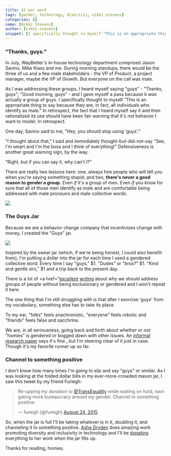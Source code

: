 ```yaml
---
title: $1 per word
tags: [gender, technology, diversity, nikki-stevens]
categories: []
name: [Nikki Stevens]
author: [nikki-stevens]
snippet: [I specifically thought to myself "This is an appropriate thing to say because they are, in fact, all individuals who identify as male."]
---
```


### "Thanks, guys."
In July, WayBetter's in-house technology department comprised Jason Savino, Mike Klass and me. During morning standups, there would be the three of us and a few male stakeholders - the VP of Product, a project manager, maybe the VP of Growth. But everyone on the call was male.  

As I was addressing these groups, I heard myself saying "guys" - "Thanks, guys"; "Good morning, guys" - and I gave myself a pass because it _was_ actually a group of guys. I specifically thought to myself "This is an appropriate thing to say because they are, in fact, all individuals who identify as male."  In retrospect, the fact that I heard myself say it and then rationalized its use should have been fair warning that it's not behavior I want to model. In retrospect.

One day, Savino said to me, "Hey, you should stop using 'guys'."
<p class="first-line-indent">"I thought about that," I said and immediately thought-but-did-not-say "See, I'm smart and I'm the boss and I think of everything!" Defensiveness is another great warning sign, by the way.</p>
<p class="first-line-indent">"Right, but if you can say it, why can't I?"</p>

There are really two lessons here: one, always hire people who will tell you when you're saying something stupid; and two, **there's never a good reason to gender a group**.  _Even if_ it's a group of men. _Even if_ you know for sure that all of those men identify as male and are comfortable being addressed with male pronouns and male collective words.

<img src="/images/posts/when-greeting-customers.jpg" />

### The Guys Jar

Because we are a behavior change company that incentivizes change with money, I created the "Guys" jar.

<img src="/images/posts/20150830.jpg" class="img-med" />

Inspired by the swear jar (which, if we're being honest, I could also benefit from), I'm putting a dollar into the jar for each time I used a gendered collective word. Every time I say "guys," $1. "Dudes" or "bros?" $1.  "Kind and gentle sirs," $1 and a trip back to the present day.

There is a lot of <a href="<a href="https://subfictional.com/2012/07/02/language-matters-stop-using-guys-to-address-mix-gender-groups/">excellent</a> <a href="http://mic.com/articles/115090/guys-can-we-stop-calling-everyone-guys-already">writing</a> about why we should address groups of people without being exclusionary or gendered and I won't repeat it here. 

The one thing that I'm still struggling with is that after I exorcise 'guys' from my vocabulary, something else has to take its place. 

To my ear, "folks" feels anachronistic, "everyone" feels robotic and "friends" feels false and sacchrine. 

We are, in all seriousness, going back and forth about whether or not "homies" is gendered or bogged down with other issues. An <a href="http://www.oakland.edu/upload/docs/WRT/Cat%202%203rd%20Place%20James%20Gillen%20III.pdf">informal research paper</a> says it's fine., but I'm steering clear of it just in case. Though it's my favorite runner up so far.


### Channel to something positive

I don't know how many times I'm going to slip and say "guys" or similar.  As I was looking at the folded dollar bills in my ever-more-crowded mason jar, I saw this tweet by my friend Furiegh:

<blockquote class="twitter-tweet" lang="en"><p lang="en" dir="ltr">Re-upping my donation to <a href="https://twitter.com/TransEquality">@TransEquality</a> while waiting on hold, navigating more bureaucracy around my gender. Channel to something positive.</p>&mdash; fureigh (@fureigh) <a href="https://twitter.com/fureigh/status/635923901076279296">August 24, 2015</a></blockquote>
<script async src="//platform.twitter.com/widgets.js" charset="utf-8"></script>

So, when the jar is full I'll be taking whatever is in it, doubling it, and channeling it to something positive. <a href="http://www.ashedryden.com">Ashe Dryden</a> does amazing work promoting diversity and inclusivity in technology and I'll be <a href="http://www.ashedryden.com/donate">donating</a> everything to her work when the jar fills up.

Thanks for reading, homies.
